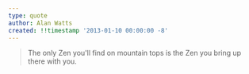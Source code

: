 ```yaml
---
type: quote
author: Alan Watts
created: !!timestamp '2013-01-10 00:00:00 -8'
---
```

> The only Zen you'll find on mountain tops is the Zen you bring up there with you.

